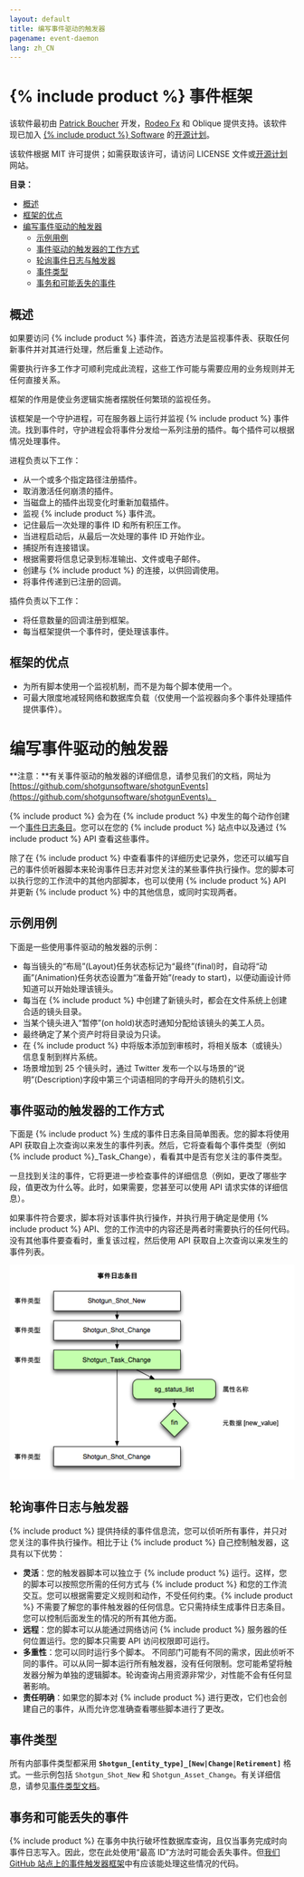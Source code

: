 ```yaml
---
layout: default
title: 编写事件驱动的触发器
pagename: event-daemon
lang: zh_CN
---
```


# {% include product %} 事件框架
该软件最初由 [Patrick Boucher](http://www.patrickboucher.com) 开发，[Rodeo Fx](http://rodeofx.com) 和 Oblique 提供支持。该软件现已加入 [{% include product %} Software](http://www.shotgridsoftware.com) 的[开源计划](https://github.com/shotgunsoftware)。

该软件根据 MIT 许可提供；如需获取该许可，请访问 LICENSE 文件或[开源计划](http://www.opensource.org/licenses/mit-license.php)网站。

**目录：**

- [概述](#overview)
- [框架的优点](#advantages-of-the-framework)
- [编写事件驱动的触发器](#writing-event-driven-triggers)
   - [示例用例](#example-use-cases)
   - [事件驱动的触发器的工作方式](#how-event-driven-triggers-work)
   - [轮询事件日志与触发器](#polling-the-eventLog-versus-triggers)
   - [事件类型](#event-types)
   - [事务和可能丢失的事件](#transactions-and-potentially-missing-events)

## 概述

如果要访问 {% include product %} 事件流，首选方法是监视事件表、获取任何新事件并对其进行处理，然后重复上述动作。

需要执行许多工作才可顺利完成此流程，这些工作可能与需要应用的业务规则并无任何直接关系。

框架的作用是使业务逻辑实施者摆脱任何繁琐的监视任务。

该框架是一个守护进程，可在服务器上运行并监视 {% include product %} 事件流。找到事件时，守护进程会将事件分发给一系列注册的插件。每个插件可以根据情况处理事件。

进程负责以下工作：

- 从一个或多个指定路径注册插件。
- 取消激活任何崩溃的插件。
- 当磁盘上的插件出现变化时重新加载插件。
- 监视 {% include product %} 事件流。
- 记住最后一次处理的事件 ID 和所有积压工作。
- 当进程启动后，从最后一次处理的事件 ID 开始作业。
- 捕捉所有连接错误。
- 根据需要将信息记录到标准输出、文件或电子邮件。
- 创建与 {% include product %} 的连接，以供回调使用。
- 将事件传递到已注册的回调。

插件负责以下工作：

- 将任意数量的回调注册到框架。
- 每当框架提供一个事件时，便处理该事件。


## 框架的优点

- 为所有脚本使用一个监视机制，而不是为每个脚本使用一个。
- 可最大限度地减轻网络和数据库负载（仅使用一个监视器向多个事件处理插件提供事件）。

# 编写事件驱动的触发器

**注意：**有关事件驱动的触发器的详细信息，请参见我们的文档，网址为 [https://github.com/shotgunsoftware/shotgunEvents](https://github.com/shotgunsoftware/shotgunEvents)。

{% include product %} 会为在 {% include product %} 中发生的每个动作创建一个[事件日志条目](topicid=SG_Administrator_ar_data_management_ar_event_logs_html)。您可以在您的 {% include product %} 站点中以及通过 {% include product %} API 查看这些事件。

除了在 {% include product %} 中查看事件的详细历史记录外，您还可以编写自己的事件侦听器脚本来轮询事件日志并对您关注的某些事件执行操作。您的脚本可以执行您的工作流中的其他内部脚本，也可以使用 {% include product %} API 并更新 {% include product %} 中的其他信息，或同时实现两者。

## 示例用例

下面是一些使用事件驱动的触发器的示例：

* 每当镜头的“布局”(Layout)任务状态标记为“最终”(final)时，自动将“动画”(Animation)任务状态设置为“准备开始”(ready to start)，以便动画设计师知道可以开始处理该镜头。
* 每当在 {% include product %} 中创建了新镜头时，都会在文件系统上创建合适的镜头目录。
* 当某个镜头进入“暂停”(on hold)状态时通知分配给该镜头的美工人员。
* 最终确定了某个资产时将目录设为只读。
* 在 {% include product %} 中将版本添加到审核时，将相关版本（或镜头）信息复制到样片系统。
* 场景增加到 25 个镜头时，通过 Twitter 发布一个以与场景的“说明”(Description)字段中第三个词语相同的字母开头的随机引文。

## 事件驱动的触发器的工作方式

下面是 {% include product %} 生成的事件日志条目简单图表。您的脚本将使用 API 获取自上次查询以来发生的事件列表。然后，它将查看每个事件类型（例如 {% include product %}_Task_Change），看看其中是否有您关注的事件类型。

一旦找到关注的事件，它将更进一步检查事件的详细信息（例如，更改了哪些字段，值更改为什么等。此时，如果需要，您甚至可以使用 API 请求实体的详细信息）。

如果事件符合要求，脚本将对该事件执行操作，并执行用于确定是使用 {% include product %} API、您的工作流中的内容还是两者时需要执行的任何代码。没有其他事件要查看时，重复该过程，然后使用 API 获取自上次查询以来发生的事件列表。

![事件日志轮询](./images/dv-writing-event-triggers-event-log-polling-01.png)

## 轮询事件日志与触发器

{% include product %} 提供持续的事件信息流，您可以侦听所有事件，并只对您关注的事件执行操作。相比于让 {% include product %} 自己控制触发器，这具有以下优势：

* **灵活**：您的触发器脚本可以独立于 {% include product %} 运行。这样，您的脚本可以按照您所需的任何方式与 {% include product %} 和您的工作流交互。您可以根据需要定义规则和动作，不受任何约束。{% include product %} 不需要了解您的事件触发器的任何信息。它只需持续生成事件日志条目。您可以控制后面发生的情况的所有其他方面。
* **远程**：您的脚本可以从能通过网络访问 {% include product %} 服务器的任何位置运行。您的脚本只需要 API 访问权限即可运行。
* **多重性**：您可以同时运行多个脚本。 不同部门可能有不同的需求，因此侦听不同的事件。可以从同一脚本运行所有触发器，没有任何限制。您可能希望将触发器分解为单独的逻辑脚本。轮询查询占用资源非常少，对性能不会有任何显著影响。
* **责任明确**：如果您的脚本对 {% include product %} 进行更改，它们也会创建自己的事件，从而允许您准确查看哪些脚本进行了更改。

## 事件类型

所有内部事件类型都采用 **`Shotgun_[entity_type]_[New|Change|Retirement]`** 格式。一些示例包括 `Shotgun_Shot_New` 和 `Shotgun_Asset_Change`。有关详细信息，请参见[事件类型文档](https://github.com/shotgunsoftware/shotgunEvents/wiki/Technical_Overview#event-types)。

## 事务和可能丢失的事件

{% include product %} 在事务中执行破坏性数据库查询，且仅当事务完成时向事件日志写入。因此，您在此处使用“最高 ID”方法时可能会丢失事件。但[我们 GitHub 站点上的事件触发器框架](https://github.com/shotgunsoftware/shotgunEvents)中有应该能处理这些情况的代码。
